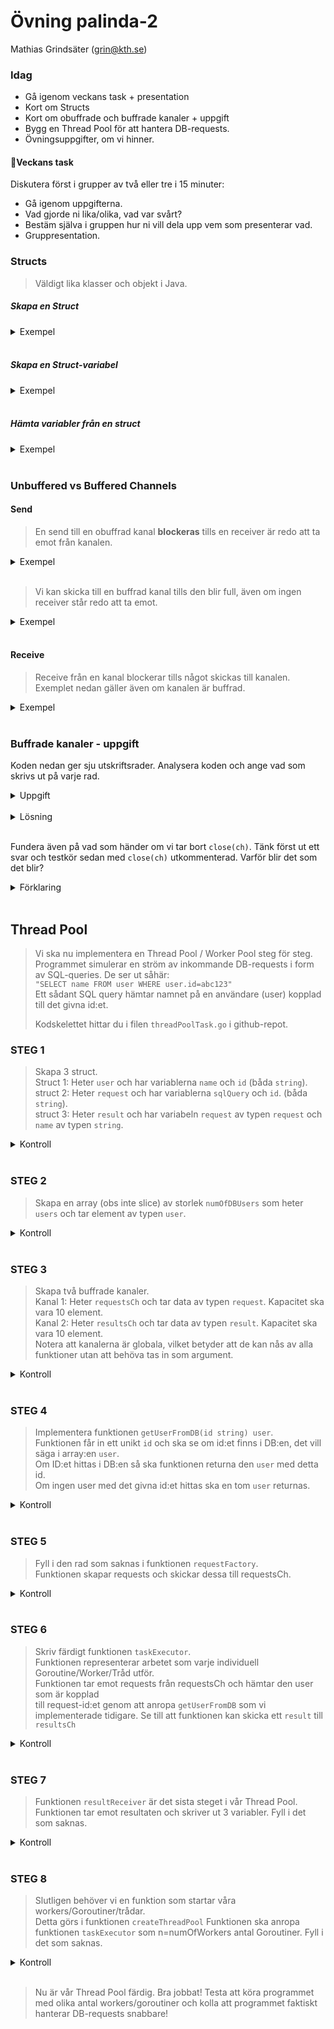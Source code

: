 # **Övning palinda-2**
Mathias Grindsäter (grin@kth.se)

### **Idag**
* Gå igenom veckans task + presentation
* Kort om Structs
* Kort om obuffrade och buffrade kanaler + uppgift
* Bygg en Thread Pool för att hantera DB-requests.
* Övningsuppgifter, om vi hinner.

#### 💬**Veckans task**

Diskutera först i grupper av två eller tre i 15 minuter:
* Gå igenom uppgifterna.
* Vad gjorde ni lika/olika, vad var svårt?
* Bestäm själva i gruppen hur ni vill dela upp vem som presenterar vad.
* Gruppresentation.

### **Structs**
> Väldigt lika klasser och objekt i Java.

##### **Skapa en Struct**
<details>
<summary>Exempel</summary>
<br>

```go
type car struct {
	company string
	model string
	yearMade int
}

type driver struct {
	name string
	car car
}
```
</details>
<br>

##### **Skapa en Struct-variabel**

<details>
<summary>Exempel</summary>
<br>

```go
myCar := car{"Volvo", "XC90", 2006}
johnTheDriver := driver{"John Johnson", myCar}
```

</details>
<br>

##### **Hämta variabler från en struct**
<details>
<summary>Exempel</summary>
<br>

```go
carCompany := myCar.company
modelOfCarOfJohn := johnTheDriver.car.company
```
</details>
<br>




### **Unbuffered vs Buffered Channels**
#### **Send**
> En send till en obuffrad kanal **blockeras** tills en receiver
> är redo att ta emot från kanalen.

<details>
<summary>Exempel</summary>
<br>

```go
func main() {
	unbufferedCh := make(chan int)

	go func() {
		time.Sleep(3 * time.Second)
		received := <-unbufferedCh
	}()

	// main routine blockerad i 3 sek.
	unbufferedCh <- 1
	// mer kod ...
```
</details>
<br>


> Vi kan skicka till en buffrad kanal tills den blir full, även om
> ingen receiver står redo att ta emot.

<details>
<summary>Exempel</summary>
<br>

```go
func main() {
    bufferedCh := make(chan int, 2)

    go func() {
        time.Sleep(5 * time.Second)
        for v := range bufferedCh {
            // Gör något med v
        }
	}()

    // Kan skicka trots att receiver inte är redo
    bufferedCh <- 1
    // Kan skicka trots att receiver inte är redo
    bufferedCh <- 2
    // Blockeras ca 5 sek eftersom kanalen är full
    bufferedCh <- 3
    // mer kod ...
}
```
</details>
<br>

#### **Receive**

> Receive från en kanal blockerar tills något skickas 
> till kanalen. Exemplet nedan gäller även om kanalen
> är buffrad.


<details>
<summary>Exempel</summary>
<br>

```go
func main() {
    ch := make(chan int)
		
    go func() {
         time.Sleep(5 * time.Second)
        ch <- 1
	}()

    // Blockerar i 5 sek
    <- ch
}
```
</details>
<br>

### **Buffrade kanaler - uppgift**
Koden nedan ger sju utskriftsrader. Analysera koden och ange vad som skrivs ut på varje rad.

<details>
<summary>Uppgift</summary>
<br>

```go
func main() {
    ch := make(chan int, 2)
    iterations := 3

    go func() { // Run anonymous function as a goroutine.
        for i := 1; i <= iterations; i++ {
            ch <- i
            fmt.Printf("Sent %d to the channel.\n", i)
        }
        fmt.Printf("All %d numbers sent!\n", iterations)
        close(ch) // Close the channel when done sending.
	}()

    time.Sleep(3 * time.Second) // Give the goroutine time to run.

    for chVal := range ch {
        fmt.Printf("%d received!\n", chVal)
        time.Sleep(200 * time.Millisecond)
    }
}
```

</details>
<br>

<details>
<summary>Lösning</summary>
<br>

>Sent 1 to the channel.\
>Sent 2 to the channel.\
>1 received!\
>Sent 3 to the channel.\
>All 3 numbers sent!\
>2 received!\
>3 received!
</details>
<br>

Fundera även på vad som händer om vi
tar bort `close(ch)`. Tänk först ut ett svar och testkör sedan med `close(ch)` 
utkommenterad. Varför blir det som det blir?
 

<details>
<summary>Förklaring</summary>
<br>

>Om vi inte stänger kanalen
>så kommer `for chVal := range ch` att fortsätta vänta
>på att hämta data från kanalen. Dock finns ingen
>goroutine som längre skriver data till kanalen 
>(vår anonyma sender-goroutine har ju kört färdigt efter sin
>3:e iteration). Vi får således Deadlock.
</details>
<br>

## **Thread Pool**
> Vi ska nu implementera en Thread Pool / Worker Pool steg för steg.\
> Programmet simulerar en ström av inkommande DB-requests i form av SQL-queries.
> De ser ut såhär:\
> `"SELECT name FROM user WHERE user.id=abc123"`\
> Ett sådant SQL query hämtar namnet på en användare (user) kopplad till det givna id:et.
> 
> Kodskelettet hittar du i filen `threadPoolTask.go` i github-repot.

### **STEG 1**
>Skapa 3 struct.\
> Struct 1: Heter `user` och har variablerna `name` och `id` (båda `string`).\
> struct 2: Heter `request` och har variablerna `sqlQuery` och `id`. (båda `string`).\
> struct 3: Heter `result` och har variabeln `request` av typen `request` och `name` av typen `string`.
> 

<details>
<summary>Kontroll</summary>
<br>

```go
// ----------STRUCTS----------//
type user struct {
    name string
    id string
}

type request struct {
    sqlQuery string // Example: "SELECT name FROM user WHERE user.id="
    id string // Example ID: O533TUJgPb
}

type result struct {
    request request
    name string
}
```
</details>
<br>

### **STEG 2**

>Skapa en array (obs inte slice) av storlek `numOfDBUsers` som heter `users` och tar
> element av typen `user`.

<details>
<summary>Kontroll</summary>
<br>

```go
// ----------ARRAYS----------//
// The array represents the users held in the DB
var users [numOfDbUsers]user
```
</details>
<br>

### **STEG 3**
>Skapa två buffrade kanaler.\
> Kanal 1: Heter `requestsCh` och tar data av typen `request`. Kapacitet ska vara 10 element.\
> Kanal 2: Heter `resultsCh` och tar data av typen `result`. Kapacitet ska vara 10 element.\
> Notera att kanalerna är globala, vilket betyder att de kan nås av alla funktioner utan att behöva tas in som argument.

<details>
<summary>Kontroll</summary>
<br>

```go
// ----------CHANNELS----------//
var requestsCh = make(chan request, 10)
var resultsCh = make(chan result, 10)

```
</details>
<br>

### **STEG 4**
> Implementera funktionen `getUserFromDB(id string) user`.\
> Funktionen får in ett unikt `id` och ska se om id:et
> finns i DB:en, det vill säga i array:en `user`.\
> Om ID:et hittas i DB:en så ska funktionen returna den `user` med detta id.\
> Om ingen user med det givna id:et hittas ska en tom `user` returnas.

<details>
<summary>Kontroll</summary>
<br>

```go
/*
* The DB takes a unique ID as argument and returns a user.
* This is a simulated task made by the DB.
 */
func getUserFromDB(id string) user {
    time.Sleep(100 * time.Millisecond) // Simulate DB request time.
    for _, user := range users {
        if id == user.id {
            return user
        }
    }
    return user{} // Return an empty user if we failed to find the id in the DB.
}
```
</details>
<br>

### **STEG 5**
> Fyll i den rad som saknas i funktionen `requestFactory`.\
> Funktionen skapar requests och skickar dessa till requestsCh.

<details>
<summary>Kontroll</summary>
<br>

```go
/*
* Creates SQL DB requests and
* sends to the requestsCh
*/
func requestFactory(numOfRequests int) {
    for i := 0; i < numOfRequests; i++ {
        sqlQuery := "SELECT name FROM user WHERE user.id=" // SQL query to get a name.
        id := getRandomIdFromUsers()                       // Generate a random ID.
        req := request{sqlQuery, id}                       // Create a request.
        requestsCh <- req                                  // Send the request to the requestsCh.
    }
    close(requestsCh) // Close the channel when numOfRequests requests have been created.
}
```
</details>
<br>

### **STEG 6**
> Skriv färdigt funktionen `taskExecutor`.\
> Funktionen representerar arbetet som varje individuell Goroutine/Worker/Tråd utför.\
> Funktionen tar emot requests från requestsCh och hämtar den user som är kopplad\
> till request-id:et genom att anropa `getUserFromDB` som vi implementerade tidigare.
> Se till att funktionen kan skicka ett `result` till `resultsCh`

<details>
<summary>Kontroll</summary>
<br>

```go
func taskExecutor(wg *sync.WaitGroup) {
    for request := range requestsCh {
        user := getUserFromDB(request.id)
        name := user.name
        res := result{request, name}
        resultsCh <- res
    }
    wg.Done()
}
```
</details>
<br>

### **STEG 7**
> Funktionen `resultReceiver` är det sista steget i vår Thread Pool.\
> Funktionen tar emot resultaten och skriver ut 3 variabler.
> Fyll i det som saknas.

<details>
<summary>Kontroll</summary>
<br>

```go
func resultReceiver(done chan<- bool) {
    for result := range resultsCh {
        query := result.request.sqlQuery
        name := result.name
        id := result.request.id
        fmt.Printf("Query: %s%s ==> %s\n", query, id, name)
    }
    done <- true
}
```
</details>
<br>

### **STEG 8**
> Slutligen behöver vi en funktion som startar våra workers/Goroutiner/trådar.\
> Detta görs i funktionen `createThreadPool`
> Funktionen ska anropa funktionen `taskExecutor` som n=numOfWorkers antal Goroutiner.
> Fyll i det som saknas.

<details>
<summary>Kontroll</summary>
<br>

```go
func createThreadPool(numOfWorkers int) {
    var wg sync.WaitGroup
    for i := 0; i < numOfWorkers; i++ {
        wg.Add(1)
        go taskExecutor(&wg)
    }
    wg.Wait()
    close(resultsCh)
}
```
</details>
<br>

> Nu är vår Thread Pool färdig. Bra jobbat! Testa att köra programmet\
> med olika antal workers/goroutiner och kolla att
> programmet faktiskt hanterar DB-requests snabbare!

